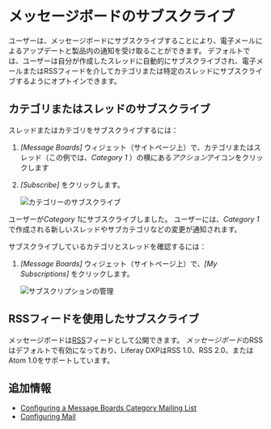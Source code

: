 # メッセージボードのサブスクライブ

ユーザーは、メッセージボードにサブスクライブすることにより、電子メールによるアップデートと製品内の通知を受け取ることができます。 デフォルトでは、ユーザーは自分が作成したスレッドに自動的にサブスクライブされ、電子メールまたはRSSフィードを介してカテゴリまたは特定のスレッドにサブスクライブするようにオプトインできます。

## カテゴリまたはスレッドのサブスクライブ

スレッドまたはカテゴリをサブスクライブするには：

1.  *[Message Boards]* ウィジェット（サイトページ上）で、カテゴリまたはスレッド（この例では、*Category 1* ）の横にある*アクション*アイコンをクリックします

2.  *[Subscribe]* をクリックします。

    ![カテゴリーのサブスクライブ](./subscribing-to-a-message-board/images/01.png)

ユーザーが*Category 1*にサブスクライブしました。 ユーザーには、*Category 1*で作成される新しいスレッドやサブカテゴリなどの変更が通知されます。

サブスクライブしているカテゴリとスレッドを確認するには：

1.  *[Message Boards]* ウィジェット（サイトページ上）で、*[My Subscriptions]* をクリックします。

    ![サブスクリプションの管理](./subscribing-to-a-message-board/images/03.png)

## RSSフィードを使用したサブスクライブ

メッセージボードは[RSS](https://en.wikipedia.org/wiki/RSS)フィードとして公開できます。 *メッセージボード*のRSSはデフォルトで有効になっており、Liferay DXPはRSS 1.0、RSS 2.0、またはAtom 1.0をサポートしています。

## 追加情報

  - [Configuring a Message Boards Category Mailing List](./configuring-a-message-boards-category-mailing-list.md)
  - [Configuring Mail](../../../installation-and-upgrades/setting-up-liferay/configuring-mail.md)
